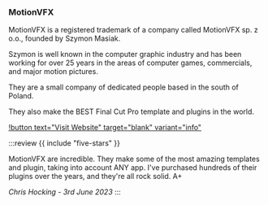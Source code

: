 ### MotionVFX

MotionVFX is a registered trademark of a company called MotionVFX sp. z o.o., founded by Szymon Masiak.

Szymon is well known in the computer graphic industry and has been working for over 25 years in the areas of computer games, commercials, and major motion pictures.

They are a small company of dedicated people based in the south of Poland.

They also make the BEST Final Cut Pro template and plugins in the world.

[!button text="Visit Website" target="blank" variant="info"](https://www.motionvfx.com)

:::review
{{ include "five-stars" }}

MotionVFX are incredible. They make some of the most amazing templates and plugin, taking into account ANY app. I've purchased hundreds of their plugins over the years, and they're all rock solid. A+

_Chris Hocking - 3rd June 2023_
:::